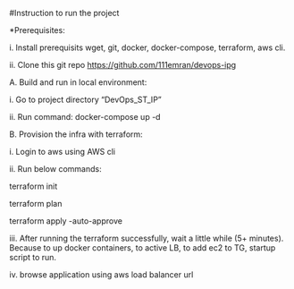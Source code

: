 #Instruction to run the project

*Prerequisites:

i. Install prerequisits wget, git, docker, docker-compose, terraform, aws cli.

ii. Clone this git repo https://github.com/111emran/devops-ipg

A. Build and run in local environment:

i. Go to project directory “DevOps_ST_IP”

ii. Run command: docker-compose up -d

B. Provision the infra with terraform:

i. Login to aws using AWS cli

ii. Run below commands:

terraform init

terraform plan

terraform apply -auto-approve



iii. After running the terraform successfully, wait a little while (5+ minutes). Because to up docker containers, to active LB, to add ec2 to TG, startup script to run.

iv. browse application using aws load balancer url
